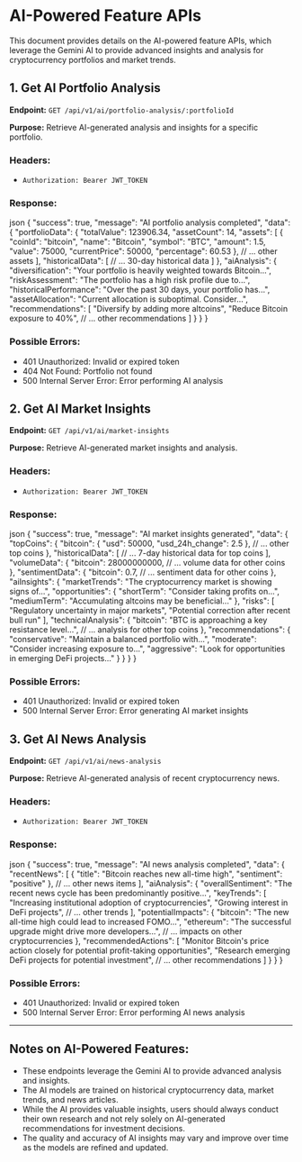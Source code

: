 # AI-Powered Feature APIs

This document provides details on the AI-powered feature APIs, which leverage the Gemini AI to provide advanced insights and analysis for cryptocurrency portfolios and market trends.

## 1. Get AI Portfolio Analysis

**Endpoint:** `GET /api/v1/ai/portfolio-analysis/:portfolioId`

**Purpose:** Retrieve AI-generated analysis and insights for a specific portfolio.

### Headers:
- `Authorization: Bearer JWT_TOKEN`

### Response:
json
{
"success": true,
"message": "AI portfolio analysis completed",
"data": {
"portfolioData": {
"totalValue": 123906.34,
"assetCount": 14,
"assets": [
{
"coinId": "bitcoin",
"name": "Bitcoin",
"symbol": "BTC",
"amount": 1.5,
"value": 75000,
"currentPrice": 50000,
"percentage": 60.53
},
// ... other assets
],
"historicalData": [
// ... 30-day historical data
]
},
"aiAnalysis": {
"diversification": "Your portfolio is heavily weighted towards Bitcoin...",
"riskAssessment": "The portfolio has a high risk profile due to...",
"historicalPerformance": "Over the past 30 days, your portfolio has...",
"assetAllocation": "Current allocation is suboptimal. Consider...",
"recommendations": [
"Diversify by adding more altcoins",
"Reduce Bitcoin exposure to 40%",
// ... other recommendations
]
}
}
}

### Possible Errors:
- 401 Unauthorized: Invalid or expired token
- 404 Not Found: Portfolio not found
- 500 Internal Server Error: Error performing AI analysis

## 2. Get AI Market Insights

**Endpoint:** `GET /api/v1/ai/market-insights`

**Purpose:** Retrieve AI-generated market insights and analysis.

### Headers:
- `Authorization: Bearer JWT_TOKEN`

### Response:
json
{
"success": true,
"message": "AI market insights generated",
"data": {
"topCoins": {
"bitcoin": {
"usd": 50000,
"usd_24h_change": 2.5
},
// ... other top coins
},
"historicalData": [
// ... 7-day historical data for top coins
],
"volumeData": {
"bitcoin": 28000000000,
// ... volume data for other coins
},
"sentimentData": {
"bitcoin": 0.7,
// ... sentiment data for other coins
},
"aiInsights": {
"marketTrends": "The cryptocurrency market is showing signs of...",
"opportunities": {
"shortTerm": "Consider taking profits on...",
"mediumTerm": "Accumulating altcoins may be beneficial..."
},
"risks": [
"Regulatory uncertainty in major markets",
"Potential correction after recent bull run"
],
"technicalAnalysis": {
"bitcoin": "BTC is approaching a key resistance level...",
// ... analysis for other top coins
},
"recommendations": {
"conservative": "Maintain a balanced portfolio with...",
"moderate": "Consider increasing exposure to...",
"aggressive": "Look for opportunities in emerging DeFi projects..."
}
}
}
}

### Possible Errors:
- 401 Unauthorized: Invalid or expired token
- 500 Internal Server Error: Error generating AI market insights

## 3. Get AI News Analysis

**Endpoint:** `GET /api/v1/ai/news-analysis`

**Purpose:** Retrieve AI-generated analysis of recent cryptocurrency news.

### Headers:
- `Authorization: Bearer JWT_TOKEN`

### Response:
json
{
"success": true,
"message": "AI news analysis completed",
"data": {
"recentNews": [
{
"title": "Bitcoin reaches new all-time high",
"sentiment": "positive"
},
// ... other news items
],
"aiAnalysis": {
"overallSentiment": "The recent news cycle has been predominantly positive...",
"keyTrends": [
"Increasing institutional adoption of cryptocurrencies",
"Growing interest in DeFi projects",
// ... other trends
],
"potentialImpacts": {
"bitcoin": "The new all-time high could lead to increased FOMO...",
"ethereum": "The successful upgrade might drive more developers...",
// ... impacts on other cryptocurrencies
},
"recommendedActions": [
"Monitor Bitcoin's price action closely for potential profit-taking opportunities",
"Research emerging DeFi projects for potential investment",
// ... other recommendations
]
}
}
}
### Possible Errors:
- 401 Unauthorized: Invalid or expired token
- 500 Internal Server Error: Error performing AI news analysis

---

## Notes on AI-Powered Features:
- These endpoints leverage the Gemini AI to provide advanced analysis and insights.
- The AI models are trained on historical cryptocurrency data, market trends, and news articles.
- While the AI provides valuable insights, users should always conduct their own research and not rely solely on AI-generated recommendations for investment decisions.
- The quality and accuracy of AI insights may vary and improve over time as the models are refined and updated.